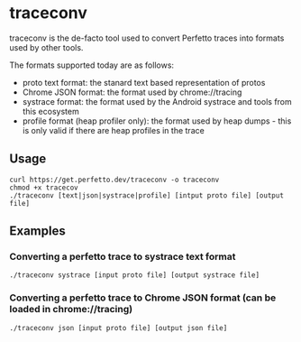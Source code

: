 # traceconv

traceconv is the de-facto tool used to convert Perfetto traces into formats
used by other tools.

The formats supported today are as follows:
 * proto text format: the stanard text based representation of protos
 * Chrome JSON format: the format used by chrome://tracing
 * systrace format: the format used by the Android systrace and tools from this ecosystem
 * profile format (heap profiler only): the format used by heap dumps - this is
   only valid if there are heap profiles in the trace

Usage
---------
```
curl https://get.perfetto.dev/traceconv -o traceconv
chmod +x tracecov
./traceconv [text|json|systrace|profile] [intput proto file] [output file]
```

Examples
---------

### Converting a perfetto trace to systrace text format
`./traceconv systrace [input proto file] [output systrace file]`

### Converting a perfetto trace to Chrome JSON format (can be loaded in chrome://tracing)
`./traceconv json [input proto file] [output json file]`
